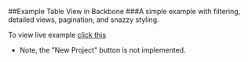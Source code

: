 ##Example Table View in Backbone
###A simple example with filtering, detailed views, pagination, and snazzy styling.

To view live example [click this](http://www.gina.codes/sample)

* Note, the "New Project" button is not implemented.
